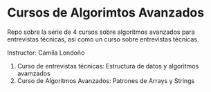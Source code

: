<h1>Cursos de Algorimtos Avanzados</h1>
<p>Repo sobre la serie de 4 cursos sobre algoritmos avanzados para entrevistas técnicas, asi como un curso sobre entrevistas técnicas.</p>
<p>Instructor: Camila Londoño</p>

<ol>
  <li>Curso de entrevistas técnicas: Estructura de datos y algoritmos avamzados</li>
  <li>Curso de Algoritmos Avanzados: Patrones de Arrays y Strings</li>
</ol>
